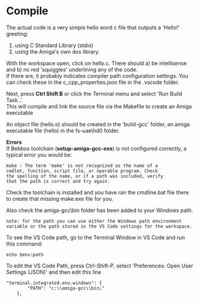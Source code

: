 Compile
====
The actual code is a very simple hello word c file that outputs a 'Hello!' greeting:
1. using C Standard Library (stdio) 
2. using the Amiga's own dos library.

With the workspace open, click on hello.c. There should a) be intellisense and b) no red 'squiggles' underlining any of the code.
<br>If there are, it probably indicates compiler path configuration settings. You can check these in the c_cpp_properties.json file in the .vscode folder.

Next, press **Ctrl Shift B** or click the Terminal menu and select 'Run Build Task..'.
<br>This will compile and link the source file via the Makefile to create an Amiga executable

An object file (hello.o) should be created in the 'build-gcc' folder, an amiga executable file (hello) in the fs-uae\hd0 folder.

**Errors**
<br>If Bebbos toolchain (**setup-amiga-gcc-exe**) is not configured correctly, a typical error you would be:
```
make : The term 'make' is not recognized as the name of a 
cmdlet, function, script file, or operable program. Check   
the spelling of the name, or if a path was included, verify 
that the path is correct and try again.
```
Check the toolchain  is installed and you have ran the cmdline.bat file there to create that missing make.exe file for you. 

Also check the amiga-gcc\bin folder has been added to your Windows path.

``note: for the path you can use either the Windows path environment variable or the path stored in the VS Code settings for the workspace.``

To see the VS Code path, go to the Terminal Window in VS Code and run this command:

```
echo $env:path
```
To edit the VS Code Path, press Ctrl-Shift-P, select 'Preferences: Open User Settings (JSON)' and then edit this line
```
"terminal.integrated.env.windows": {
        "PATH": "c:\\amiga-gcc\\bin;"
    },
```
